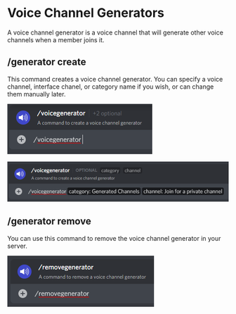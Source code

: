 # Voice Channel Generators

A voice channel generator is a voice channel that will generate other voice channels when a member joins it.

## /generator create

This command creates a voice channel generator. You can specify a voice channel, interface chanel, or category name if you wish, or can change them manually later.

![](<../../.gitbook/assets/image (21).png>)

![](<../../.gitbook/assets/image (5).png>)

## /generator remove

You can use this command to remove the voice channel generator in your server.

![](<../../.gitbook/assets/image (32) (1).png>)
